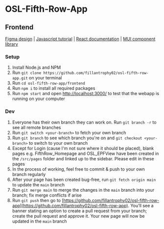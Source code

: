 # OSL-Fifth-Row-App

## Frontend

[Figma design](https://www.figma.com/file/e6LCGMBJwvEcE2QKydRHc4/Low-fidelity-prototype?type=design&node-id=0-1&t=Hl6P5sS0GO3vXqbU-0) | [Javascript tutorial](https://javascript.info/) | [React documentation](https://react.dev/) | [MUI component library](https://mui.com/material-ui/getting-started/overview/)

### Setup

1. Install Node.js and NPM
2. Run `git clone https://github.com/fillantrophy02/osl-fifth-row-app.git` on your terminal
3. Run `cd osl-fifth-row-app/frontend`
4. Run `npm i` to install all required packages
5. Run `npm start` and open [http://localhost:3000/](http://localhost:3000/) to test that the webapp is running on your computer

### Dev

1. Everyone has their own branch they can work on. Run `git branch -r` to see all remote branches
2. Run `git switch <your-branch>` to fetch your own branch
3. Run `git branch` to see which branch you're on and `git checkout <your-branch>` to switch to your own branch
4. Except for Login (cause I'm not sure where it should be placed), blank pages e.g. FifthRow_Homepage and OSL_EPFView have been created in the `/src/pages` folder and linked up to the sidebar. Please edit in these pages
5. In the process of working, feel free to commit & push to your own branch regularly
6. After your page has been created bug-free, run `git fetch origin main` to update the `main` branch
7. Run `git merge main` to merge the changes in the `main` branch into your branch; fix merge conflicts if arise
8. Run `git push` then go to [https://github.com/fillantrophy02/osl-fifth-row-app](https://github.com/fillantrophy02/osl-fifth-row-app). You'll see a banner stating an option to create a pull request from your branch; create the pull request and approve it. Your new page will now be updated in the `main` branch